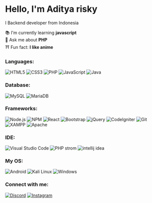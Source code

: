 
# Hello, I'm Aditya risky
I Backend developer from Indonesia

📚 I'm currently learning **javascript**   
💬 Ask me about **PHP**  
⛩️ Fun fact: **I like anime**

### Languages:
![HTML5](https://img.shields.io/badge/-HTML5-E34F26?style=flat-square&logo=html5&logoColor=white)
![CSS3](https://img.shields.io/badge/-CSS3-1572B6?style=flat-square&logo=css3)
![PHP](https://img.shields.io/badge/-PHP-777BB4?style=flat-square&logo=php&logoColor=white)
![JavaScript](https://img.shields.io/badge/-JavaScript-F7DF1E?style=flat-square&logo=javascript&logoColor=black)
![Java](https://img.shields.io/badge/-Java-007396?style=flat-square&logo=java)

### Database:
![MySQL](https://img.shields.io/badge/-MySQL-4479A1?style=flat-square&logo=mysql&logoColor=white)
![MariaDB](https://img.shields.io/badge/-MariaDB-003545?style=flat-square&logo=mariadb)

### Frameworks:
![Node.js](https://img.shields.io/badge/-Node.js-339933?style=flat-square&logo=node.js&logoColor=white)
![NPM](https://img.shields.io/badge/-NPM-CB3837?style=flat-square&logo=npm)
![React](https://img.shields.io/badge/-React-61DAFB?style=flat-square&logo=react&logoColor=white)
![Bootstrap](https://img.shields.io/badge/-Bootstrap-563D7C?style=flat-square&logo=bootstrap)
![jQuery](https://img.shields.io/badge/-jQuery-0769AD?style=flat-square&logo=jquery)
![CodeIgniter](https://img.shields.io/badge/-CodeIgniter-EF4223?style=flat-square&logo=codeigniter)
![Git](https://img.shields.io/badge/-Git-F05032?style=flat-square&logo=git&logoColor=white)
![XAMPP](https://img.shields.io/badge/-XAMPP-FB7A24?style=flat-square&logo=xampp)
![Apache](https://img.shields.io/badge/-Apache-D22128?style=flat-square&logo=apache&logoColor=white)

### IDE:
![Visual Studio Code](https://img.shields.io/badge/-Visual%20Studio%20Code-007ACC?style=flat-square&logo=visual-studio-code)
![PHP strom](https://img.shields.io/badge/-PHPStorm-000000?style=flat-square&logo=phpstorm&logoColor=white)
![intellij idea](https://img.shields.io/badge/-IntelliJ%20IDEA-000000?style=flat-square&logo=intellijidea&logoColor=white)

### My OS:
![Android](https://img.shields.io/badge/-Android-3DDC84?style=flat-square&logo=android&logoColor=white)
![Kali Linux](https://img.shields.io/badge/-Kali%20Linux-557C94?style=flat-square&logo=kalilinux&logoColor=white)
![Windows](https://img.shields.io/badge/-Windows-0078D6?style=flat-square&logo=windows&logoColor=white)

### Connect with me:
[![Discord](https://img.shields.io/badge/Discord-7289DA?style=flat-square&logo=discord&logoColor=white)](https://discord.com/users/azumi_z)
[![Instagram](https://img.shields.io/badge/Instagram-E4405F?style=flat-square&logo=instagram&logoColor=white)](https://instagram.com/azumidesuu_)
